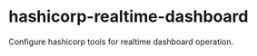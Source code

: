 hashicorp-realtime-dashboard
============================

Configure hashicorp tools for realtime dashboard operation.
